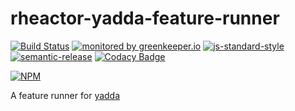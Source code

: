 # rheactor-yadda-feature-runner

[![Build Status](https://travis-ci.org/ResourcefulHumans/rheactor-yadda-feature-runner.svg?branch=master)](https://travis-ci.org/ResourcefulHumans/rheactor-yadda-feature-runner)
[![monitored by greenkeeper.io](https://img.shields.io/badge/greenkeeper.io-monitored-brightgreen.svg)](http://greenkeeper.io/) 
[![js-standard-style](https://img.shields.io/badge/code%20style-standard-brightgreen.svg)](http://standardjs.com/)
[![semantic-release](https://img.shields.io/badge/semver-semantic%20release-e10079.svg)](https://github.com/semantic-release/semantic-release)
[![Codacy Badge](https://api.codacy.com/project/badge/Grade/684d759001d146b28ffbed5388ab9089)](https://www.codacy.com/app/ResourcefulHumans/rheactor-yadda-feature-runner?utm_source=github.com&amp;utm_medium=referral&amp;utm_content=ResourcefulHumans/rheactor-yadda-feature-runner&amp;utm_campaign=Badge_Grade)

[![NPM](https://nodei.co/npm/rheactor-yadda-feature-runner.png?downloads=true&downloadRank=true&stars=true)](https://nodei.co/npm/rheactor-yadda-feature-runner/)

A feature runner for [yadda](https://github.com/acuminous/yadda)
